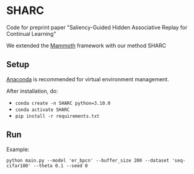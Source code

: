 # SHARC

Code for preprint paper "Saliency-Guided Hidden Associative Replay for Continual Learning"



We extended the [Mammoth](https://github.com/aimagelab/mammoth) framework with our method SHARC

## Setup

[Anaconda](https://www.anaconda.com/download) is recommended for virtual environment management.

After installation, do:
+ `conda create -n SHARC python=3.10.0`
+ `conda activate SHARC`
+ `pip install -r requirements.txt`

## Run

Example:

`python main.py --model 'er_bpcn' --buffer_size 200 --dataset 'seq-cifar100' --theta 0.1 --seed 0`
